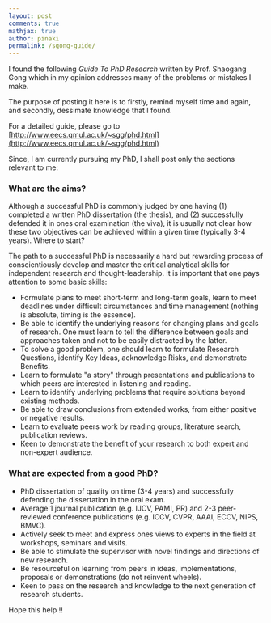 ```yaml
---
layout: post
comments: true
mathjax: true
author: pinaki
permalink: /sgong-guide/
---
```


I found the following *Guide To PhD Research* written by Prof. Shaogang Gong which in my opinion addresses many of the problems or mistakes I make.

The purpose of posting it here is to firstly, remind myself time and again, and secondly, dessimate knowledge that I found.

For a detailed guide, please go to [http://www.eecs.qmul.ac.uk/~sgg/phd.html](http://www.eecs.qmul.ac.uk/~sgg/phd.html)

Since, I am currently pursuing my PhD, I shall post only the sections relevant to me:

### What are the aims?

Although a successful PhD is commonly judged by one having (1) completed a written PhD dissertation (the thesis), and (2) successfully defended it in ones oral examination (the viva), it is usually not clear how these two objectives can be achieved within a given time (typically 3-4 years). Where to start?

The path to a successful PhD is necessarily a hard but rewarding process of conscientiously develop and master the critical analytical skills for independent research and thought-leadership. It is important that one pays attention to some basic skills:

* Formulate plans to meet short-term and long-term goals, learn to meet deadlines under difficult circumstances and time management (nothing is absolute, timing is the essence).
* Be able to identify the underlying reasons for changing plans and goals of research. One must learn to tell the difference between goals and approaches taken and not to be easily distracted by the latter.
* To solve a good problem, one should learn to formulate Research Questions, identify Key Ideas, acknowledge Risks, and demonstrate Benefits.
* Learn to formulate "a story" through presentations and publications to which peers are interested in listening and reading.
* Learn to identify underlying problems that require solutions beyond existing methods.
* Be able to draw conclusions from extended works, from either positive or negative results.
* Learn to evaluate peers work by reading groups, literature search, publication reviews.
* Keen to demonstrate the benefit of your research to both expert and non-expert audience.

### What are expected from a good PhD?

* PhD dissertation of quality on time (3-4 years) and successfully defending the dissertation in the oral exam.
* Average 1 journal publication (e.g. IJCV, PAMI, PR) and 2-3 peer-reviewed conference publications (e.g. ICCV, CVPR, AAAI, ECCV, NIPS, BMVC).
* Actively seek to meet and express ones views to experts in the field at workshops, seminars and visits.
* Be able to stimulate the supervisor with novel findings and directions of new research.
* Be resourceful on learning from peers in ideas, implementations, proposals or demonstrations (do not reinvent wheels).
* Keen to pass on the research and knowledge to the next generation of research students.

Hope this help !!
